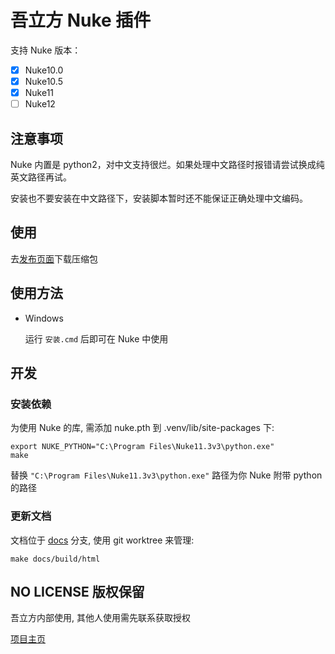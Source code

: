 # 吾立方 Nuke 插件

支持 Nuke 版本：

- [x] Nuke10.0
- [x] Nuke10.5
- [x] Nuke11
- [ ] Nuke12

## 注意事项

Nuke 内置是 python2，对中文支持很烂。如果处理中文路径时报错请尝试换成纯英文路径再试。

安装也不要安装在中文路径下，安装脚本暂时还不能保证正确处理中文编码。

## 使用

去[发布页面]下载压缩包

## 使用方法

- Windows

  运行 `安装.cmd` 后即可在 Nuke 中使用

## 开发

### 安装依赖

为使用 Nuke 的库, 需添加 nuke.pth 到 .venv/lib/site-packages 下:

```shell
export NUKE_PYTHON="C:\Program Files\Nuke11.3v3\python.exe"
make
```

替换 `"C:\Program Files\Nuke11.3v3\python.exe"` 路径为你 Nuke 附带 python 的路径

### 更新文档

文档位于 [docs](https://github.com/WuLiFang/Nuke/tree/docs) 分支, 使用 git worktree 来管理:

```shell
make docs/build/html
```

## NO LICENSE 版权保留

吾立方内部使用, 其他人使用需先联系获取授权

[项目主页](https://github.com/WuLiFang/Nuke)

[发布页面]: https://github.com/WuLiFang/Nuke/releases
